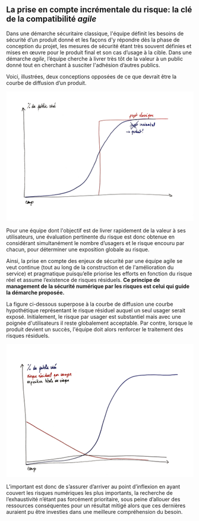 ## La prise en compte incrémentale du risque: la clé de la compatibilité *agile*

Dans une démarche sécuritaire classique, l'équipe définit les besoins de sécurité d’un produit donné et les façons d'y répondre dès la phase de conception du projet, les mesures de sécurité étant très souvent définies et mises en œuvre pour le produit final et son cas d’usage à la cible. Dans une démarche *agile*, l’équipe cherche à livrer très tôt de la valeur à un public donné tout en cherchant à susciter l'adhésion d’autres publics.

Voici, illustrées, deux conceptions opposées de ce que devrait être la courbe de diffusion d’un produit.

![](assets/projet-vs-produit.png)

Pour une équipe dont l'objectif est de livrer rapidement de la valeur à ses utilisateurs, une évaluation pertinente du risque est donc obtenue en considérant simultanément le nombre d’usagers et le risque encouru par chacun, pour déterminer une exposition globale au risque.

Ainsi, la prise en compte des enjeux de sécurité par une équipe agile se veut continue (tout au long de la construction et de l'amélioration du service) et pragmatique puisqu’elle priorise les efforts en fonction du risque réel et assume l’existence de risques résiduels. **Ce principe de management de la sécurité numérique par les risques est celui qui guide la démarche proposée.**

La figure ci-dessous superpose à la courbe de diffusion une courbe hypothétique représentant le risque résiduel auquel un seul usager serait exposé. Initialement, le risque par usager est substantiel mais avec une poignée d'utilisateurs il reste globalement acceptable. Par contre, lorsque le produit devient un succès, l'équipe doit alors renforcer le traitement des risques résiduels.

![](assets/risque-produit.png)

L’important est donc de s’assurer d’arriver au point d’inflexion en ayant couvert les risques numériques les plus importants, la recherche de l’exhaustivité n’étant pas forcément prioritaire, sous peine d’allouer des ressources conséquentes pour un résultat mitigé alors que ces dernières auraient pu être investies dans une meilleure compréhension du besoin.
